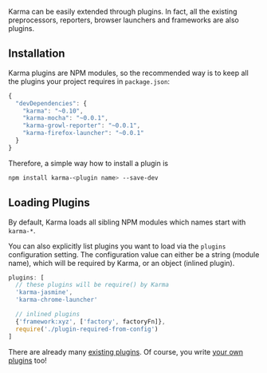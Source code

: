 Karma can be easily extended through plugins.
In fact, all the existing preprocessors, reporters, browser launchers and frameworks are also plugins.

## Installation

Karma plugins are NPM modules, so the recommended way is to keep all the plugins your project requires in `package.json`:

```javascript
{
  "devDependencies": {
    "karma": "~0.10",
    "karma-mocha": "~0.0.1",
    "karma-growl-reporter": "~0.0.1",
    "karma-firefox-launcher": "~0.0.1"
  }
}
```

Therefore, a simple way how to install a plugin is
```bash
npm install karma-<plugin name> --save-dev
```


## Loading Plugins
By default, Karma loads all sibling NPM modules which names start with `karma-*`.

You can also explicitly list plugins you want to load via the `plugins` configuration setting. The configuration value can either be
a string (module name), which will be required by Karma, or an object (inlined plugin).

```javascript
plugins: [
  // these plugins will be require() by Karma
  'karma-jasmine',
  'karma-chrome-launcher'

  // inlined plugins
  {'framework:xyz', ['factory', factoryFn]},
  require('./plugin-required-from-config')
]
```

There are already many [existing plugins]. Of course, you write [your own plugins] too!

[existing plugins]: https://npmjs.org/browse/keyword/karma-plugin
[your own plugins]: ../dev/plugins.html
